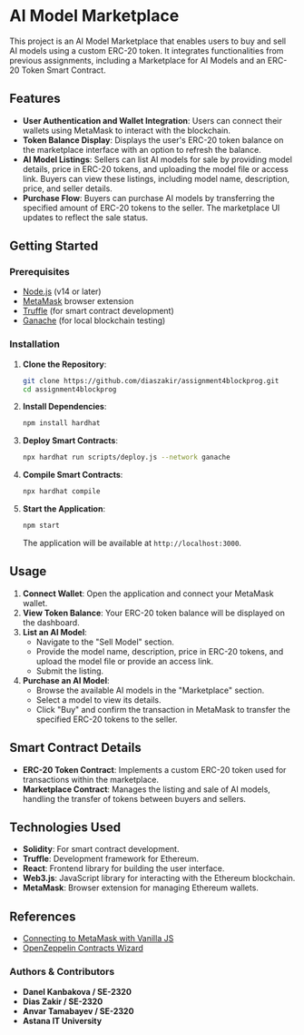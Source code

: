 # AI Model Marketplace

This project is an AI Model Marketplace that enables users to buy and sell AI models using a custom ERC-20 token. It integrates functionalities from previous assignments, including a Marketplace for AI Models and an ERC-20 Token Smart Contract.

## Features

- **User Authentication and Wallet Integration**: Users can connect their wallets using MetaMask to interact with the blockchain.
- **Token Balance Display**: Displays the user's ERC-20 token balance on the marketplace interface with an option to refresh the balance.
- **AI Model Listings**: Sellers can list AI models for sale by providing model details, price in ERC-20 tokens, and uploading the model file or access link. Buyers can view these listings, including model name, description, price, and seller details.
- **Purchase Flow**: Buyers can purchase AI models by transferring the specified amount of ERC-20 tokens to the seller. The marketplace UI updates to reflect the sale status.

## Getting Started

### Prerequisites

- [Node.js](https://nodejs.org/) (v14 or later)
- [MetaMask](https://metamask.io/) browser extension
- [Truffle](https://www.trufflesuite.com/truffle) (for smart contract development)
- [Ganache](https://www.trufflesuite.com/ganache) (for local blockchain testing)

### Installation

1. **Clone the Repository**:

   ```bash
   git clone https://github.com/diaszakir/assignment4blockprog.git
   cd assignment4blockprog
   ```

2. **Install Dependencies**:

   ```bash
   npm install hardhat
   ```

3. **Deploy Smart Contracts**:

   ```bash
   npx hardhat run scripts/deploy.js --network ganache
   ```

4. **Compile Smart Contracts**:

   ```bash
   npx hardhat compile
   ```

5. **Start the Application**:

   ```bash
   npm start
   ```

   The application will be available at `http://localhost:3000`.

## Usage

1. **Connect Wallet**: Open the application and connect your MetaMask wallet.
2. **View Token Balance**: Your ERC-20 token balance will be displayed on the dashboard.
3. **List an AI Model**:
   - Navigate to the "Sell Model" section.
   - Provide the model name, description, price in ERC-20 tokens, and upload the model file or provide an access link.
   - Submit the listing.
4. **Purchase an AI Model**:
   - Browse the available AI models in the "Marketplace" section.
   - Select a model to view its details.
   - Click "Buy" and confirm the transaction in MetaMask to transfer the specified ERC-20 tokens to the seller.

## Smart Contract Details

- **ERC-20 Token Contract**: Implements a custom ERC-20 token used for transactions within the marketplace.
- **Marketplace Contract**: Manages the listing and sale of AI models, handling the transfer of tokens between buyers and sellers.

## Technologies Used

- **Solidity**: For smart contract development.
- **Truffle**: Development framework for Ethereum.
- **React**: Frontend library for building the user interface.
- **Web3.js**: JavaScript library for interacting with the Ethereum blockchain.
- **MetaMask**: Browser extension for managing Ethereum wallets.

## References

- [Connecting to MetaMask with Vanilla JS](https://docs.web3js.org/guides/dapps/metamask-vanilla/)
- [OpenZeppelin Contracts Wizard](https://wizard.openzeppelin.com/)

### **Authors & Contributors**
- **Danel Kanbakova / SE-2320**
- **Dias Zakir / SE-2320**
- **Anvar Tamabayev / SE-2320**
- **Astana IT University**


